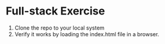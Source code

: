 # Full-stack Exercise

1. Clone the repo to your local system
1. Verify it works by loading the index.html file in a browser.

